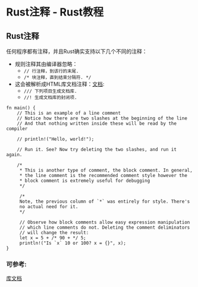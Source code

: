 # Rust注释 - Rust教程

## Rust注释

任何程序都有注释，并且Rust确实支持以下几个不同的注释：

*   规则注释其由编译器忽略：
    *   `// 行注释，到该行的末尾.`
    *   `/* 块注释，直到结束分隔符. */`
*   这会被解析成HTML库文档注释：[文档](http://yiibai.com/rust/doc.html):
    *   `/// 下列项目生成文档库.`
    *   `//! 生成文档库的封闭项.`

```
fn main() {
    // This is an example of a line comment
    // Notice how there are two slashes at the beginning of the line
    // And that nothing written inside these will be read by the compiler

    // println!("Hello, world!");

    // Run it. See? Now try deleting the two slashes, and run it again.

    /* 
     * This is another type of comment, the block comment. In general,
     * the line comment is the recommended comment style however the
     * block comment is extremely useful for debugging
     */

     /*
     Note, the previous column of `*` was entirely for style. There's
     no actual need for it.
     */

     // Observe how block comments allow easy expression manipulation
     // which line comments do not. Deleting the comment deliminators
     // will change the result:
     let x = 5 + /* 90 + */ 5;
     println!("Is `x` 10 or 100? x = {}", x);
}

```

### 可参考:

[库文档](http://yiibai.com/rust/doc.html)

 